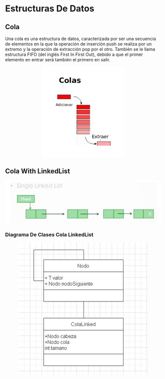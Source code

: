 # Estructuras De Datos

## Cola

Una cola es una estructura de datos, caracterizada por ser una secuencia de elementos en la que la operación de inserción push se realiza por un extremo y la operación de extracción pop por el otro. También se le llama estructura FIFO (del inglés First In First Out), debido a que el primer elemento en entrar será también el primero en salir.

<p align="center">
  <img src="documentation/cola.jpg">
</p>

## Cola With LinkedList

<p align="center">
  <img src="documentation/cola-linkedlist.jpg">
</p>

### Diagrama De Clases Cola LinkedList

<p align="center">
  <img src="documentation/diagrama-clases-cola-linkedlist.jpg">
</p>
